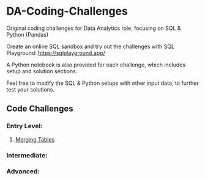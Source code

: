 # DA-Coding-Challenges
Original coding challenges for Data Analytics role, focusing on SQL &amp; Python (Pandas)

Create an online SQL sandbox and try out the challenges with SQL Playground: https://sqlplayground.app/

A Python notebook is also provided for each challenge, which includes setup and solution sections.

Feel free to modify the SQL &amp; Python setups with other input data, to further test your solutions.

## Code Challenges

### Entry Level:
1. [Merging Tables](challenges/entry/merging-tables/problem.md)

### Intermediate:

### Advanced:
